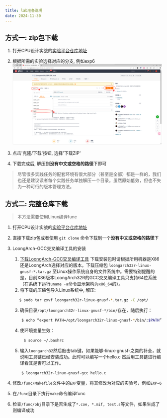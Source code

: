 ```yaml
---
title: lab准备说明
date: 2024-11-30
---
```


## 方式一: zip包下载

1. 打开CPU设计实战的[实验平台仓库地址](https://gitee.com/loongson-edu/cdp_ede_local)

2. 根据所需的实验选择对应的分支, 例如exp6
![download](./assets/lab/downloadzip.png)

3. 点击'克隆/下载'按钮, 选择'下载ZIP'

4. 下载完成后, 解压到**没有中文或空格的路径**下即可

> 尽管很多实践任务的配套环境有很大部分（甚至是全部）都是一样的，我们也还是建议读者每个实践任务单独解压一个目录。虽然原始低效，但也不失为一种可行的版本管理方法。

## 方式二: 完整仓库下载

> 本方法需要使用Linux编译func

1. 打开CPU设计实战的[实验平台仓库地址](https://gitee.com/loongson-edu/cdp_ede_local)

2. 直接下载zip包或者使用 `git clone` 命令下载到一个**没有中文或空格的路径**下

3. LoongArch-GCC交叉编译工具的安装

    1. [下载LoongArch-GCC交叉编译工具](https://gitee.com/loongson-edu/la32r-toolchains/releases)
    下载安装包时请根据所用机器是X86还是LoongArch选择对应的版本。下载压缩包 `loongarch32r-linux-gnusf-*.tar.gz` 至Linux操作系统自身的文件系统中。需要特别提醒的是，目前X86版本LoongArch32R的GCC交叉编译工具只支持64位系统（在系统下运行`uname -a`命令显示架构为`x86_64`的）。
    2. 将下载的压缩包导入Linux系统中, 解压:
    ```bash
       $ sudo tar zxvf loongarch32r-linux-gnusf-*.tar.gz -C /opt/
    ```
    3. 确保目录`/opt/loongarch32r-linux-gnusf-*/bin/`存在，随后执行：
    ```bash
        $ echo “export PATH=/opt/loongarch32r-linux-gnusf-*/bin/:$PATH” >> ~/.bashrc
    ```
    4. 使环境变量生效：
     ```bash
          $ source ~/.bashrc
     ```
    5. 输入`loongarch32`然后敲击tab键，如果能够-linux-gnusf-之类的补全，就说明工具链已经安装成功。此时可以编写一个hello.c 然后用工具链进行编译看其是否可以工作。
    ```bash
        $ loongarch32r-linux-gnusf-gcc hello.c
    ```

4. 修改`/func/Makefile`文件中的`EXP`变量，将其修改为对应的实验号，例如`EXP=6`

5. 在`/func`目录下执行`make`命令编译func

6. 检查`/func/obj`目录下是否生成了`*.coe, *.mif, test.s`等文件，如果生成了则编译成功
